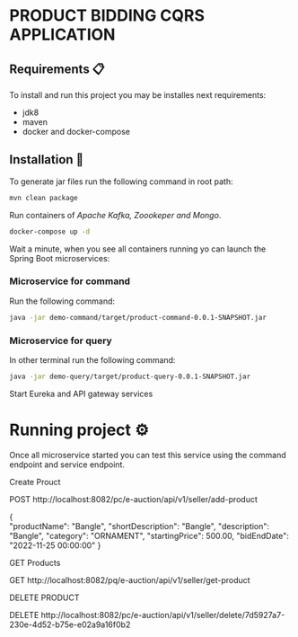 
# PRODUCT BIDDING CQRS APPLICATION


## Requirements 📋
To install and run this project you may be installes next requirements:
- jdk8
- maven
- docker and docker-compose

## Installation 🔧
To generate jar files run the following command in root path:

```bash
mvn clean package
```
Run containers of *Apache Kafka, Zoookeper and Mongo*.

```bash
docker-compose up -d
```

Wait a minute, when you see all containers running yo can launch the Spring Boot microservices:

### Microservice for command
Run the following command:

```bash
java -jar demo-command/target/product-command-0.0.1-SNAPSHOT.jar
```

### Microservice for query
In other terminal run the following command:

```bash
java -jar demo-query/target/product-query-0.0.1-SNAPSHOT.jar
```

Start Eureka and API gateway services

# Running project ⚙️
Once all microservice started you can test this service using the command endpoint and service endpoint. 

Create Prouct

POST
http://localhost:8082/pc/e-auction/api/v1/seller/add-product

{  
    "productName": "Bangle",
    "shortDescription": "Bangle",
    "description": "Bangle",
    "category": "ORNAMENT",
    "startingPrice": 500.00,
    "bidEndDate": "2022-11-25 00:00:00"
}

GET Products

GET
http://localhost:8082/pq/e-auction/api/v1/seller/get-product

DELETE PRODUCT

DELETE
http://localhost:8082/pc/e-auction/api/v1/seller/delete/7d5927a7-230e-4d52-b75e-e02a9a16f0b2